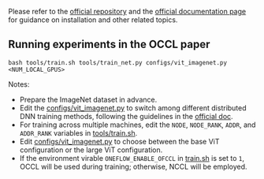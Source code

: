 Please refer to the [official repository](https://github.com/Oneflow-Inc/libai) and the [official documentation page](https://libai.readthedocs.io/en/latest/) for guidance on installation and other related topics.

## Running experiments in the OCCL paper
```shell
bash tools/train.sh tools/train_net.py configs/vit_imagenet.py <NUM_LOCAL_GPUS>
```

Notes:
- Prepare the ImageNet dataset in advance.
- Edit the [configs/vit_imagenet.py](configs/vit_imagenet.py#L84-L86) to switch among different distributed DNN training methods, following the guidelines in the [official doc](https://libai.readthedocs.io/en/latest/tutorials/basics/Distributed_Configuration.html).
- For training across multiple machines, edit the `NODE`, `NODE_RANK`, `ADDR`, and `ADDR_RANK` variables in [tools/train.sh](tools/train.sh#L8-L11).
- Edit [configs/vit_imagenet.py](configs/vit_imagenet.py#L2) to choose between the base ViT configuration or the large ViT configuration.
- If the environment virable `ONEFLOW_ENABLE_OFCCL` in [train.sh](tools/train.sh#L28) is set to `1`, OCCL will be used during training; otherwise, NCCL will be employed.
